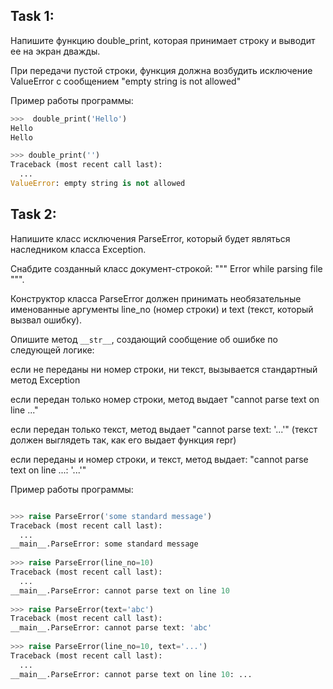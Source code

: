 ## Task 1:
Напишите функцию double_print, которая принимает строку и выводит ее на экран дважды.

При передачи пустой строки, функция должна возбудить исключение ValueError с сообщением "empty string is not allowed"

Пример работы программы:
```python
>>>  double_print('Hello')
Hello
Hello
```

```python
>>> double_print('')
Traceback (most recent call last):
  ...
ValueError: empty string is not allowed
```

## Task 2:

Напишите класс исключения ParseError, который будет являться наследником класса Exception.

Снабдите созданный класс документ-строкой: """ Error while parsing file """.

Конструктор класса ParseError должен принимать необязательные именованные аргументы line_no (номер строки) и text (текст, который вызвал ошибку).

Опишите метод ``` __str__ ```, создающий сообщение об ошибке по следующей логике:

если не переданы ни номер строки, ни текст, вызывается стандартный метод Exception

если передан только номер строки, метод выдает "cannot parse text on line ..."

если передан только текст, метод выдает "cannot parse text: '...'" (текст должен выглядеть так, как его выдает функция repr)

если переданы и номер строки, и текст, метод выдает: "cannot parse text on line ...: '...'"

Пример работы программы:
```python

>>> raise ParseError('some standard message')
Traceback (most recent call last):
  ...
__main__.ParseError: some standard message
 
>>> raise ParseError(line_no=10)
Traceback (most recent call last):
  ...
__main__.ParseError: cannot parse text on line 10
 
>>> raise ParseError(text='abc')
Traceback (most recent call last):
__main__.ParseError: cannot parse text: 'abc'
 
>>> raise ParseError(line_no=10, text='...')
Traceback (most recent call last):
  ...
__main__.ParseError: cannot parse text on line 10: ...
```


